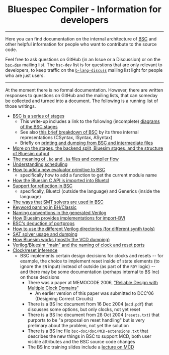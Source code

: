<div class="title-block" style="text-align: center;" align="center">

# Bluespec Compiler - Information for developers

---

</div>

Here you can find documentation on the internal architecture of [BSC](./README.md)
and other helpful information for people who want to contribute to the source code.

Feel free to ask questions on GitHub (in an Issue or a Discussion)
or on the [`bsc-dev`](https://groups.io/g/bsc-dev) mailing list.
The `bsc-dev` list is for questions that are only relevant to developers,
to keep traffic on the [`b-lang-discuss`](https://groups.io/g/b-lang-discuss)
mailing list light for people who are just users.

---

At the moment there is no formal documentation.
However, there are written responses to questions on GitHub and the mailing lists,
that can someday be collected and turned into a document.
The following is a running list of those writings.

* [BSC is a series of stages](https://groups.io/g/bsc-dev/message/14)
  * This write-up includes a link to the following (incomplete)
    [diagrams of the BSC stages](https://docs.google.com/document/d/1130fyOsPtS6gMppB6BaO-qVXxzO5b_ha7sXwLdd8Dtg/edit?usp=sharing)
  * See also [this brief breakdown of BSC](https://groups.io/g/b-lang-discuss/message/358)
    by its three internal representations (CSyntax, ISyntax, ASyntax)
  * Briefly on [printing and dumping from BSC and intermediate files](https://groups.io/g/b-lang-discuss/message/356)
* [More on the stages, the backend split, Bluesim stages, and the structure of Bluesim output](https://github.com/B-Lang-org/bsc/issues/743#issuecomment-2436483892)
* [The meaning of `.bo` and `.ba` files and compiler flow](https://github.com/B-Lang-org/bsc/discussions/575#discussioncomment-6458212)
* [Understanding scheduling](https://github.com/B-Lang-org/bsc/discussions/622#discussioncomment-7203579)
* [How to add a new evaluator primitive to BSC](https://groups.io/g/b-lang-discuss/message/526)
  * specifically how to add a function to get the current module name
* [How the Bluesim C API is imported into Bluetcl](https://groups.io/g/b-lang-discuss/message/554)
* [Support for reflection in BSC](https://groups.io/g/b-lang-discuss/message/513)
  * specifically, Bluetcl (outside the language) and Generics (inside the language)
* [The ways that SMT solvers are used in BSC](https://groups.io/g/b-lang-discuss/message/370)
* [Keyword parsing in BH/Classic](https://github.com/B-Lang-org/language-bh/issues/5#issuecomment-1856814271)
* [Naming conventions in the generated Verilog](https://groups.io/g/b-lang-discuss/topic/106903347)
* [How Bluesim provides implementations for import-BVI](https://groups.io/g/b-lang-discuss/topic/106520424)
* [BSC's deduction of portprops](https://groups.io/g/b-lang-discuss/topic/106516831)
* [How to use the different Verilog directories (for different synth tools)](https://groups.io/g/b-lang-discuss/topic/106402322)
* [SAT solver usage and dumping](https://github.com/B-Lang-org/bsc/discussions/693#discussioncomment-9148985)
* [How Bluesim works (mostly the VCD dumping)](https://github.com/B-Lang-org/bsc/issues/519#issuecomment-1873853532)
* [Verilog/Bluesim "main" and the naming of clock and reset ports](https://groups.io/g/b-lang-discuss/message/606)
* [Clock/reset inference](https://github.com/B-Lang-org/bsc/discussions/661)
  * BSC implements certain design decisions for clocks and resets --
    for example, the choice to implement reset inside of state elements (to ignore the `EN` input)
    instead of outside (as part of the `RDY` logic) --
    and there may be some documentation (perhaps internal to BS Inc) on those decisions
    * There was a paper at MEMOCODE 2006,
      ["Reliable Design with Multiple Clock Domains"](https://www.researchgate.net/publication/224648422_Reliable_design_with_multiple_clock_domains)
      * An earlier version of this paper was submitted to DCC'06 (Designing Correct Circuits)
    * There is a BS Inc document from 16 Dec 2004 (`mcd.pdf`) that discusses some options, but only clocks, not yet reset
    * There is a BS Inc document from 28 Oct 2004 (`resets.txt`) that purports to be "a proposal on reset handling"
      but is very prelimary about the problem, not yet the solution
    * There is a BS Inc file `bsc-doc/doc/MCD-extensions.txt` that describes
      the new things in BSC to support MCD, both user visible attributes and
      the BSC source code changes
    * The BS Inc training slides include a
      [lecture on MCD](https://github.com/BSVLang/Main/blob/master/Tutorials/BSV_Training/Reference/Lec12_Multiple_Clock_Domains.pdf)
